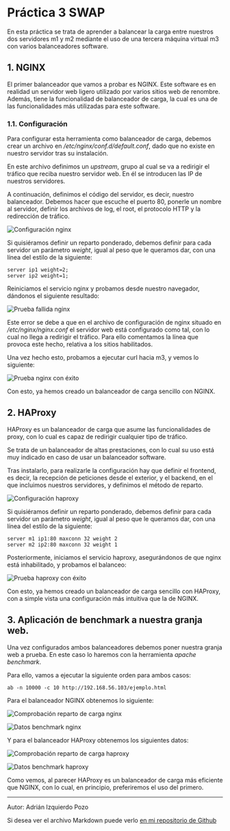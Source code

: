 # Práctica 3 SWAP

En esta práctica se trata de aprender a balancear la carga entre nuestros dos servidores m1 y m2 mediante el uso de una tercera máquina virtual m3 con varios balanceadores software.

## 1. NGINX

El primer balanceador que vamos a probar es NGINX. Este software es en realidad un servidor web ligero utilizado por varios sitios web de renombre. Además, tiene la funcionalidad de balanceador de carga, la cual es una de las funcionalidades más utilizadas para este software.

### 1.1. Configuración

Para configurar esta herramienta como balanceador de carga, debemos crear un archivo en */etc/nginx/conf.d/default.conf*, dado que no existe en nuestro servidor tras su instalación.

En este archivo definimos un *upstream*, grupo al cual se va a redirigir el tráfico que reciba nuestro servidor web. En él se introducen las IP de nuestros servidores.

A continuación, definimos el código del servidor, es decir, nuestro balanceador. Debemos hacer que escuche el puerto 80, ponerle un nombre al servidor, definir los archivos de log, el root, el protocolo HTTP y la redirección de  tráfico.

![Configuración nginx](https://raw.githubusercontent.com/adizqpoz/SWAP/master/SWAP/practica3/nginxconf.png)

Si quisiéramos definir un reparto ponderado, debemos definir para cada servidor un parámetro *weight*, igual al peso que le queramos dar, con una línea del estilo de la siguiente:

~~~
server ip1 weight=2;
server ip2 weight=1;
~~~

Reiniciamos el servicio nginx y probamos desde nuestro navegador, dándonos el siguiente resultado:

![Prueba fallida nginx](https://raw.githubusercontent.com/adizqpoz/SWAP/master/SWAP/practica3/nginxpruebabalanceofallida.png)

Este error se debe a que en el archivo de configuración de nginx situado en */etc/nginx/nginx.conf* el servidor web está configurado como tal, con lo cual no llega a redirigir el tráfico. Para ello comentamos la línea que provoca este hecho, relativa a los sitios habilitados.

Una vez hecho esto, probamos a ejecutar curl hacia m3, y vemos lo siguiente:

![Prueba nginx con éxito](https://raw.githubusercontent.com/adizqpoz/SWAP/master/SWAP/practica3/nginxpruebadefinitiva.png)

Con esto, ya hemos creado un balanceador de carga sencillo con NGINX.

## 2. HAProxy

HAProxy es un balanceador de carga que asume las funcionalidades de proxy, con lo cual es capaz de redirigir cualquier tipo de tráfico.

Se trata de un balanceador de altas prestaciones, con lo cual su uso está muy indicado en caso de usar un balanceador software.

Tras instalarlo, para realizarle la configuración hay que definir el frontend, es decir, la recepción de peticiones desde el exterior, y el backend, en el que incluimos nuestros servidores, y definimos el método de reparto.

![Configuración haproxy](https://raw.githubusercontent.com/adizqpoz/SWAP/master/SWAP/practica3/haproxyconf.png)

Si quisiéramos definir un reparto ponderado, debemos definir para cada servidor un parámetro *weight*, igual al peso que le queramos dar, con una línea del estilo de la siguiente:

~~~
server m1 ip1:80 maxconn 32 weight 2
server m2 ip2:80 maxconn 32 weight 1
~~~
Posteriormente, iniciamos el servicio haproxy, asegurándonos de que nginx está inhabilitado, y probamos el balanceo:

![Prueba haproxy con éxito](https://raw.githubusercontent.com/adizqpoz/SWAP/master/SWAP/practica3/haproxyprueba.png)

Con esto, ya hemos creado un balanceador de carga sencillo con HAProxy, con a simple vista una configuración más intuitiva que la de NGINX.

## 3. Aplicación de benchmark a nuestra granja web.

Una vez configurados ambos balanceadores debemos poner nuestra granja web a prueba. En este caso lo haremos con la herramienta *apache benchmark*.

Para ello, vamos a ejecutar la siguiente orden para ambos casos:

~~~
ab -n 10000 -c 10 http://192.168.56.103/ejemplo.html
~~~

Para el balanceador NGINX obtenemos lo siguiente:

![Comprobación reparto de carga nginx](https://raw.githubusercontent.com/adizqpoz/SWAP/master/SWAP/practica3/nginxbenchmarktop.png)

![Datos benchmark nginx](https://raw.githubusercontent.com/adizqpoz/SWAP/master/SWAP/practica3/nginxbenchmarkdata.png)

Y para el balanceador HAProxy obtenemos los siguientes datos:

![Comprobación reparto de carga haproxy](https://raw.githubusercontent.com/adizqpoz/SWAP/master/SWAP/practica3/haproxybenchmarktop.png)

![Datos benchmark haproxy](https://raw.githubusercontent.com/adizqpoz/SWAP/master/SWAP/practica3/haproxybenchmarkdata.png)

Como vemos, al parecer HAProxy es un balanceador de carga más eficiente que NGINX, con lo cual, en principio, preferiremos el uso del primero.

***

Autor: Adrián Izquierdo Pozo

Si desea ver el archivo Markdown puede verlo [en mi repositorio de Github](https://github.com/adizqpoz/SWAP/blob/master/SWAP/practica2/practica2.md)
